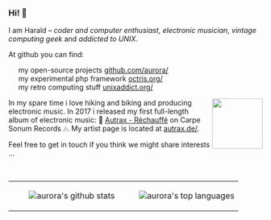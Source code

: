 ### Hi! 👋

I am Harald – *coder and computer enthusiast*, *electronic musician*, *vintage computing geek*
and *addicted to UNIX*.

At github you can find:

&nbsp;&nbsp;&nbsp;&nbsp;&nbsp;my open-source projects [github.com/aurora/](https://github.com/aurora/)<br />
&nbsp;&nbsp;&nbsp;&nbsp;&nbsp;my experimental php framework [octris.org/](https://www.octris.org/)<br />
&nbsp;&nbsp;&nbsp;&nbsp;&nbsp;my retro computing stuff [unixaddict.org/](https://www.unixaddict.org/)<br />

<img width="100" align="right" src="https://f4.bcbits.com/img/a0081159166_16.jpg" /> 

In my spare time i love hiking and biking and producing electronic music. In 2017 i released my first full-length album of electronic music: 🎵 [Autrax - Réchauffé](https://carpesonum.bandcamp.com/album/r-chauff) on Carpe Sonum Records 🎶. My artist page is located at [autrax.de/](https://www.autrax.de/).

Feel free to get in touch if you think we might share interests ... 

<br />

<table border="0"><tr><td align="center" width="55%">
  
![aurora's github stats](https://github-readme-stats.vercel.app/api?username=aurora&count_private=true&show_icons=true)
</td><td align="center" width="45%">
  
![aurora's top languages](https://github-readme-stats.vercel.app/api/top-langs/?username=aurora&layout=compact)
</td></tr></table>
  
